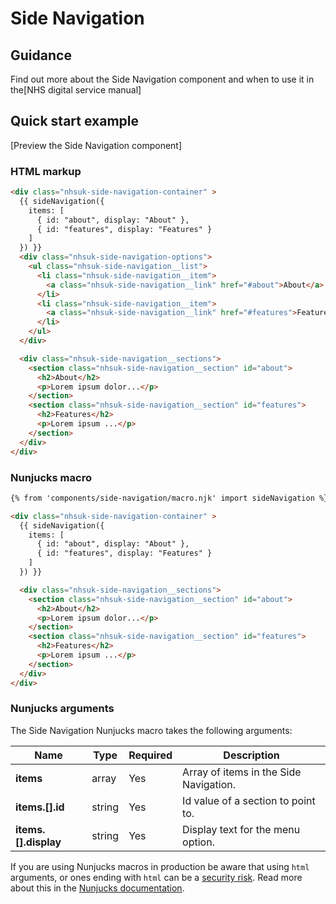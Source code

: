 # Side Navigation

## Guidance
<!-- TODO: Add guidance -->
Find out more about the Side Navigation component and when to use it in the[NHS digital service manual] 

## Quick start example

<!-- TODO: Add preview -->
[Preview the Side Navigation component]

### HTML markup

```html
<div class="nhsuk-side-navigation-container" >
  {{ sideNavigation({
    items: [
      { id: "about", display: "About" },
      { id: "features", display: "Features" }
    ]
  }) }}
  <div class="nhsuk-side-navigation-options">
    <ul class="nhsuk-side-navigation__list">
      <li class="nhsuk-side-navigation__item">
        <a class="nhsuk-side-navigation__link" href="#about">About</a>
      </li>
      <li class="nhsuk-side-navigation__item">
        <a class="nhsuk-side-navigation__link" href="#features">Features</a>
      </li>
    </ul>
  </div>

  <div class="nhsuk-side-navigation__sections">
    <section class="nhsuk-side-navigation__section" id="about">
      <h2>About</h2>
      <p>Lorem ipsum dolor...</p>
    </section>
    <section class="nhsuk-side-navigation__section" id="features">
      <h2>Features</h2>
      <p>Lorem ipsum ...</p>
    </section>
  </div>
</div>
```

### Nunjucks macro

```html
{% from 'components/side-navigation/macro.njk' import sideNavigation %}

<div class="nhsuk-side-navigation-container" >
  {{ sideNavigation({
    items: [
      { id: "about", display: "About" },
      { id: "features", display: "Features" }
    ]
  }) }}

  <div class="nhsuk-side-navigation__sections">
    <section class="nhsuk-side-navigation__section" id="about">
      <h2>About</h2>
      <p>Lorem ipsum dolor...</p>
    </section>
    <section class="nhsuk-side-navigation__section" id="features">
      <h2>Features</h2>
      <p>Lorem ipsum ...</p>
    </section>
  </div>
</div>
```

### Nunjucks arguments

The Side Navigation Nunjucks macro takes the following arguments:

| Name                    | Type     | Required  | Description  |
| ------------------------|----------|-----------|--------------|
| **items**               | array    | Yes       | Array of items in the Side Navigation. |
| **items.[].id**         | string   | Yes       | Id value of a section to point to. |
| **items.[].display**    | string   | Yes       | Display text for the menu option. |

If you are using Nunjucks macros in production be aware that using `html` arguments, or ones ending with `html` can be a [security risk](https://developer.mozilla.org/en-US/docs/Glossary/Cross-site_scripting). Read more about this in the [Nunjucks documentation](https://mozilla.github.io/nunjucks/api.html#user-defined-templates-warning).
